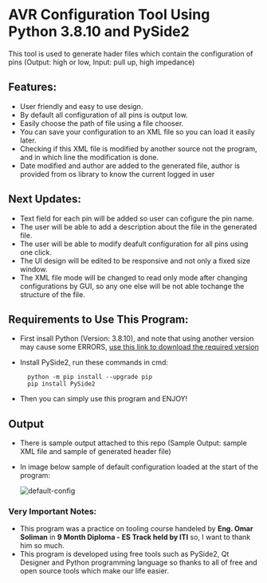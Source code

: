 # AVR Configuration Tool Using Python 3.8.10 and PySide2
This tool is used to generate hader files which contain the configuration of pins (Output: high or low, Input: pull up, high impedance)

## Features:
* User friendly and easy to use design.
* By default all configuration of all pins is output low.
* Easily choose the path of file using a file chooser.
* You can save your configuration to an XML file so you can load it easily later.
* Checking if this XML file is modified by another source not the program, and in which line the modification is done.
* Date modified and author are added to the generated file, author is provided from os library to know the current logged in user

## Next Updates:
* Text field for each pin will be added so user can cofigure the pin name.
* The user will be able to add a description about the file in the generated file.
* The user will be able to modify deafult configuration for all pins using one click.
* The UI design will be edited to be responsive and not only a fixed size window.
* The XML file mode will be changed to read only mode after changing configurations by GUI, so any one else will be not able tochange the structure of the file.

## Requirements to Use This Program:
* First insall Python (Version: 3.8.10), and note that using another version may cause some ERRORS,
        [use this link to download the required version](https://www.python.org/downloads/release/python-3810/)
* Install PySide2, run these commands in cmd:

        python -m pip install --upgrade pip
        pip install PySide2
    
* Then you can simply use this program and ENJOY!

## Output
* There is sample output attached to this repo (Sample Output: sample XML file and sample of generated header file)
* In image below sample of default configuration loaded at the start of the program:

    ![default-config](https://user-images.githubusercontent.com/118214245/213980551-cd304600-9999-4769-92cc-85202ad725a9.png)

### Very Important Notes:
* This program was a practice on tooling course handeled by **Eng. Omar Soliman** in **9 Month Diploma - ES Track held by ITI** so, I want to thank him so much.
* This program is developed using free tools such as PySide2, Qt Designer and Python programming language so thanks to all of free and open source tools which make our life easier.

